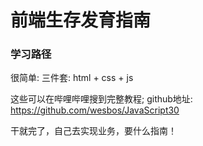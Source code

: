 # 前端生存发育指南

### 学习路径

很简单: 三件套: html + css + js

这些可以在哔哩哔哩搜到完整教程;
github地址: <https://github.com/wesbos/JavaScript30>

干就完了，自己去实现业务，要什么指南！
